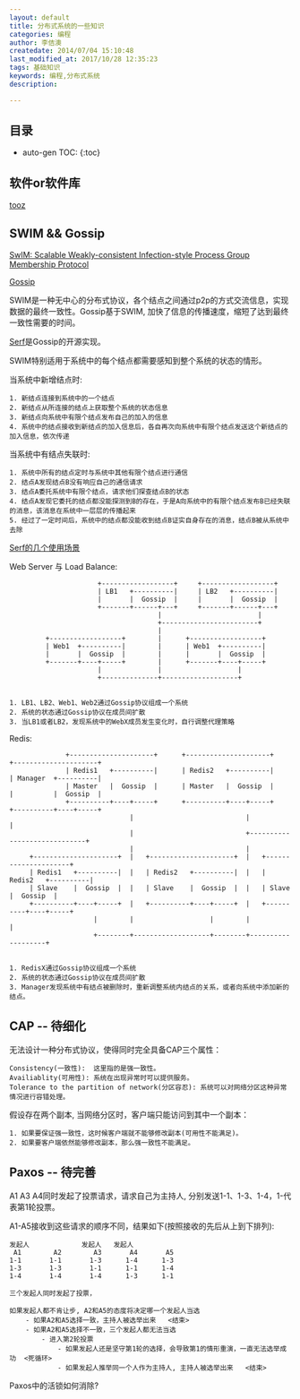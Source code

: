 ```yaml
---
layout: default
title: 分布式系统的一些知识
categories: 编程
author: 李佶澳
createdate: 2014/07/04 15:10:48
last_modified_at: 2017/10/28 12:35:23
tags: 基础知识
keywords: 编程,分布式系统
description: 

---
```


## 目录
* auto-gen TOC:
{:toc}

## 软件or软件库

[tooz](https://julien.danjou.info/blog/2014/python-distributed-membership-lock-with-tooz)

## SWIM && Gossip

[SwIM: Scalable Weakly-consistent Infection-style Process Group Membership Protocol](http://www.cs.cornell.edu/~asdas/research/dsn02-swim.pdf)

[Gossip](https://en.wikipedia.org/wiki/Gossip_protocol)

SWIM是一种无中心的分布式协议，各个结点之间通过p2p的方式交流信息，实现数据的最终一致性。Gossip基于SWIM, 加快了信息的传播速度，缩短了达到最终一致性需要的时间。

[Serf](https://www.serfdom.io)是Gossip的开源实现。

SWIM特别适用于系统中的每个结点都需要感知到整个系统的状态的情形。

当系统中新增结点时:

	1. 新结点连接到系统中的一个结点
	2. 新结点从所连接的结点上获取整个系统的状态信息
	3. 新结点向系统中有限个结点发布自己的加入的信息
	4. 系统中的结点接收到新结点的加入信息后，各自再次向系统中有限个结点发送这个新结点的加入信息，依次传递

当系统中有结点失联时:

	1. 系统中所有的结点定时与系统中其他有限个结点进行通信
	2. 结点A发现结点B没有响应自己的通信请求
	3. 结点A委托系统中有限个结点，请求他们探查结点B的状态
	4. 结点A发现它委托的结点都没能探测到B的存在，于是A向系统中的有限个结点发布B已经失联的消息，该消息在系统中一层层的传播起来
	5. 经过了一定时间后，系统中的结点都没能收到结点B证实自身存在的消息，结点B被从系统中去除

[Serf的几个使用场景](https://www.serfdom.io/intro/use-cases.html)

Web Server 与 Load Balance:


                          +------------------+     +------------------+
                          | LB1   +----------|     | LB2   +----------|
                          |       |  Gossip  |     |       |  Gossip  |
                          +-------+------+---+     +-------+------+---+
                                         |                        |
                                         +------------------------+
                                         |
             +------------------+        |      +------------------+ 
             | Web1  +----------|        |      | Web1  +----------| 
             |       |  Gossip  |        |      |       |  Gossip  | 
             +-------+----+-----+        |      +-------+----+-----+ 
                          |              |                   |
                          +--------------+-------------------+


    1. LB1、LB2、Web1、Web2通过Gossip协议组成一个系统
    2. 系统的状态通过Gossip协议在成员间扩散
    3. 当LB1或者LB2，发现系统中的WebX成员发生变化时，自行调整代理策略

Redis:



                  +---------------------+      +---------------------+       +---------------------+  
                  | Redis1   +----------|      | Redis2   +----------|       | Manager  +----------|  
                  | Master   |  Gossip  |      | Master   |  Gossip  |       |          |  Gossip  |  
                  +----------+----+-----+      +----------+----+-----+       +----------+----+-----+  
                                  |                            |                             |
                                  |                            +-----------------------------+
                                  |                            |
         +---------------------+  |   +---------------------+  |   +---------------------+ 
         | Redis1   +----------|  |   | Redis2   +----------|  |   | Redis2   +----------| 
         | Slave    |  Gossip  |  |   | Slave    |  Gossip  |  |   | Slave    |  Gossip  | 
         +----------+----+-----+  |   +----------+----+-----+  |   +----------+----+-----+ 
                         |        |                   |        |                   |
                         +--------+-------------------+--------+-------------------+


    1. RedisX通过Gossip协议组成一个系统
    2. 系统的状态通过Gossip协议在成员间扩散
    3. Manager发现系统中有结点被删除时，重新调整系统内结点的关系，或者向系统中添加新的结点。

## CAP -- 待细化

无法设计一种分布式协议，使得同时完全具备CAP三个属性：

	Consistency(一致性):  这里指的是强一致性。
	Availiablity(可用性): 系统在出现异常时可以提供服务。
	Tolerance to the partition of network(分区容忍): 系统可以对网络分区这种异常情况进行容错处理。

假设存在两个副本, 当网络分区时，客户端只能访问到其中一个副本：

	1. 如果要保证强一致性，这时候客户端就不能够修改副本(可用性不能满足)。
	2. 如果要客户端依然能够修改副本，那么强一致性不能满足。


## Paxos -- 待完善
 
A1 A3 A4同时发起了投票请求，请求自己为主持人, 分别发送1-1、1-3、1-4，1-代表第1轮投票。

A1-A5接收到这些请求的顺序不同，结果如下(按照接收的先后从上到下排列):

	发起人             发起人   发起人
	 A1        A2        A3       A4       A5
	1-1       1-1       1-3      1-4      1-3
	1-3       1-3       1-1      1-1      1-4
	1-4       1-4       1-4      1-3      1-1

	三个发起人同时发起了投票，

	如果发起人都不肯让步, A2和A5的态度将决定哪一个发起人当选
		- 如果A2和A5选择一致，主持人被选举出来   <结束>
		- 如果A2和A5选择不一致，三个发起人都无法当选
			- 进入第2轮投票
				- 如果发起人还是坚守第1轮的选择，会导致第1的情形重演，一直无法选举成功  <死循环>
				- 如果发起人推举同一个人作为主持人, 主持人被选举出来   <结束>

Paxos中的活锁如何消除?
